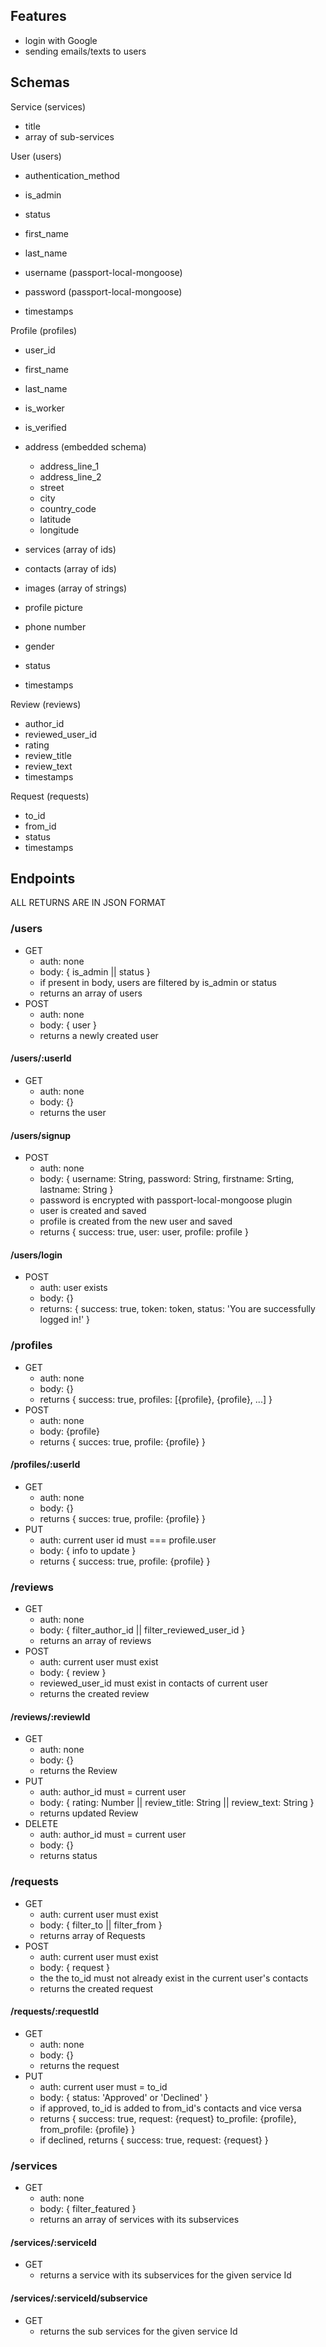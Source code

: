 ## Features

- login with Google
- sending emails/texts to users

## Schemas

Service (services)
- title
- array of sub-services

User (users)
- authentication_method
- is_admin
- status
- first_name
- last_name

- username (passport-local-mongoose)
- password (passport-local-mongoose)

- timestamps

Profile (profiles)
- user_id
- first_name
- last_name
- is_worker
- is_verified
- address (embedded schema)
    - address_line_1
    - address_line_2
    - street
    - city
    - country_code
    - latitude
    - longitude
- services (array of ids)
- contacts (array of ids)
- images (array of strings)
- profile picture
- phone number
- gender
- status

- timestamps

Review (reviews)
- author_id
- reviewed_user_id
- rating
- review_title
- review_text
- timestamps

Request (requests)
- to_id
- from_id
- status
- timestamps

## Endpoints

ALL RETURNS ARE IN JSON FORMAT

### /users
- GET
    - auth: none
    - body: { is_admin || status }
    - if present in body, users are filtered by is_admin or status
    - returns an array of users 
- POST
    - auth: none
    - body: { user }
    - returns a newly created user 

#### /users/:userId
- GET
    - auth: none
    - body: {}
    - returns the user

#### /users/signup
- POST
    - auth: none
    - body: { username: String, password: String, firstname: Srting, lastname: String }
    - password is encrypted with passport-local-mongoose plugin
    - user is created and saved
    - profile is created from the new user and saved
    - returns { success: true, user: user, profile: profile }

#### /users/login
- POST
    - auth: user exists
    - body: {}
    - returns: { success: true, token: token, status: 'You are successfully logged in!' }

### /profiles
- GET
    - auth: none
    - body: {}
    - returns { success: true, profiles: [{profile}, {profile}, ...] }
- POST
    - auth: none
    - body: {profile}
    - returns { succes: true, profile: {profile} }

#### /profiles/:userId
- GET
    - auth: none
    - body: {}
    - returns { succes: true, profile: {profile} }
- PUT
    - auth: current user id must === profile.user
    - body: { info to update }
    - returns { success: true, profile: {profile} }

### /reviews
- GET
    - auth: none
    - body: { filter_author_id || filter_reviewed_user_id }
    - returns an array of reviews
- POST
    - auth: current user must exist
    - body: { review }
    - reviewed_user_id must exist in contacts of current user
    - returns the created review

#### /reviews/:reviewId
- GET
    - auth: none
    - body: {}
    - returns the Review
- PUT 
    - auth: author_id must = current user
    - body: { rating: Number || review_title: String || review_text: String }
    - returns updated Review
- DELETE 
    - auth: author_id must = current user
    - body: {}
    - returns status

### /requests
- GET
    - auth: current user must exist
    - body: { filter_to || filter_from }
    - returns array of Requests
- POST
    - auth: current user must exist
    - body: { request }
    - the the to_id must not already exist in the current user's contacts
    - returns the created request

#### /requests/:requestId
- GET
    - auth: none
    - body: {}
    - returns the request
- PUT 
    - auth: current user must = to_id
    - body: { status: 'Approved' or 'Declined' }
    - if approved, to_id is added to from_id's contacts and vice versa
    - returns { success: true, request: {request} to_profile: {profile}, from_profile: {profile} }
    - if declined, returns { success: true, request: {request} }

### /services
- GET
    - auth: none
    - body: { filter_featured }
    - returns an array of services with its subservices

#### /services/:serviceId
- GET
    - returns a service with its subservices for the given service Id

#### /services/:serviceId/subservice
- GET
    - returns the sub services for the given service Id
